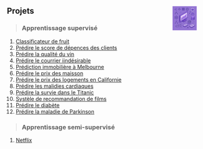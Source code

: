 ## **Projets**<a href="../"><img src="../assets/atomicML.png" alt="Machine Learning" align="right" height="64px"></a></h1>

</div>

> ### **Apprentissage supervisé**
1. [Classificateur de fruit](fruitClassifier)
2. [Prédire le score de dépences des clients](spendingScore)
3. [Prédire la qualité du vin](wineQuality)
4. [Prédire le courrier iindésirable](spam)
5. [Prédiction immobilière à Melbourne](melbourne)
6. [Prédire le prix des maisson](house)
7. [Prédire le prix des logements en Californie](californianHousing)
8. [Prédire les malidies cardiaques](heartDisease)
9. [Prédire la survie dans le Titanic](titanic)
10. [Systèle de recommandation de films](movies)
11. [Prédire le diabète](diabetes)
12. [Prédire la maladie de Parkinson](parkinson)
<!-- <kbd>_Soon_</kbd> -->
> ### **Apprentissage semi-supervisé**
1. [Netflix](netflix)  
<!-- 2. []() -->
<!-- > ### **Apprentissage non supervisé** -->